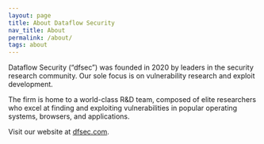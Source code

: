 ```yaml
---
layout: page
title: About Dataflow Security
nav_title: About
permalink: /about/
tags: about
---
```


Dataflow Security (“dfsec”) was founded in 2020 by leaders in the security research community. 
Our sole focus is on vulnerability research and exploit development.

The firm is home to a world-class R&D team, composed of elite researchers who excel at 
finding and exploiting vulnerabilities in popular operating systems, browsers, and applications.

Visit our website at [dfsec.com](https://dfsec.com).
